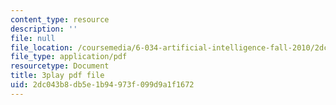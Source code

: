 ```yaml
---
content_type: resource
description: ''
file: null
file_location: /coursemedia/6-034-artificial-intelligence-fall-2010/2dc043b8db5e1b94973f099d9a1f1672_09mb78oiPkA.pdf
file_type: application/pdf
resourcetype: Document
title: 3play pdf file
uid: 2dc043b8-db5e-1b94-973f-099d9a1f1672
---
```

